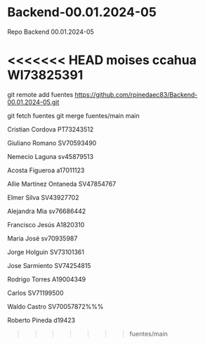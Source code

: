 # Backend-00.01.2024-05
Repo Backend 00.01.2024-05

<<<<<<< HEAD
moises ccahua WI73825391 
=======

git remote add fuentes https://github.com/rpinedaec83/Backend-00.01.2024-05.git


git fetch fuentes
git merge fuentes/main main




Cristian Cordova PT73243512

Giuliano Romano SV70593490

Nemecio Laguna sv45879513

Acosta Figueroa a17011123

Allie Martínez Ontaneda SV47854767

Elmer Silva SV43927702


Alejandra Mia sv76686442




Francisco Jesús A1820310

Maria José sv70935987

Jorge Holguin SV73101361


Jose Sarmiento SV74254815

Rodrigo Torres A19004349


Carlos SV71199500

Waldo Castro SV70057872%%%

Roberto Pineda d19423
>>>>>>> fuentes/main
